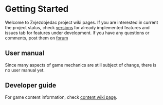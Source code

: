 # Getting Started #

Welcome to Zvjezdojedac project wiki pages. If you are interested in current the project status, check [versions](Versions.md) for already implemented features and issues tab for features under development. If you have any questions or comments, post them on [forum](http://sourceforge.net/apps/phpbb/zvjezdojedac/)

## User manual ##

Since many aspects of game mechanics are still subject of change, there is no user manual yet.

## Developer guide ##

For game content information, check [content wiki page](Content.md).